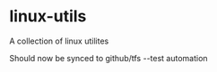 linux-utils
===========
A collection of linux utilites

Should now be synced to github/tfs
--test automation
